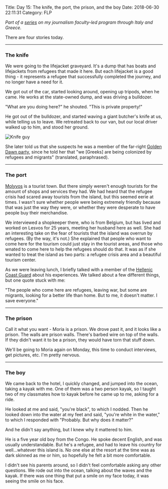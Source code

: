 Title: Day 15: The knife, the port, the prison, and the boy
Date: 2018-06-30 22:11:31
Category: FLP

_Part of a [series](https://blog.legoktm.com/category/flp.html) on my journalism faculty-led program through Italy and Greece._

There are four stories today.

<hr />
<h3>The knife</h3>

We were going to the lifejacket graveyard. It's a dump that has boats and lifejackets from refugees that made it here. But each lifejacket is a good thing - it represents a refugee that successfully completed the journey, and no longer have a need for it.

We got out of the car, started looking around, opening up tripods, when he came. He works at the state-owned dump, and was driving a bulldozer.

"What are you doing here?" he shouted. "This is private property!"

He got out of the bulldozer, and started waving a giant butcher's knife at us, while telling us to leave. We retreated back to our van, but our local driver walked up to him, and stood her ground.

![Knife guy]({filename}/images/knife_guy.jpg)

She later told us that she suspects he was a member of the far-right [Golden Dawn party](https://en.wikipedia.org/wiki/Golden_Dawn_(political_party)), since he told her that "we [Greeks] are being colonized by refugees and migrants" (translated, paraphrased).

<hr />
<h3>The port</h3>

[Molyvos](https://en.wikipedia.org/wiki/Mithymna) is a tourist town. But there simply weren't enough tourists for the amount of shops and services they had. We had heard that the refugee crisis had scared away tourists from the island, but this seemed eerie at times. I wasn't sure whether people were being extremely friendly because that was just the way they were, or whether they were desperate to have people buy their merchandise.

We interviewed a shopkeeper there, who is from Belgium, but has lived and worked on Lesvos for 25 years, meeting her husband here as well. She had an interesting take on the fear of tourists that the island was overrun by refugees. (By the way, it's not.) She explained that people who want to come here for the tourism could just stay in the tourist areas, and those who wnated to come here to help the refugees should do that. It was as if she wanted to treat the island as two parts: a refugee crisis area and a beautiful tourism center.

As we were leaving lunch, I briefly talked with a member of the [Hellenic Coast Guard](https://en.wikipedia.org/wiki/Hellenic_Coast_Guard) about his experiences. We talked about a few different things, but one quote stuck with me: 

"The people who come here are refugees, leaving war, but some are migrants, looking for a better life than home. But to me, it doesn't matter. I save everyone."

<hr />
<h3>The prison</h3>

Call it what you want - Moria is a prison. We drove past it, and it looks like a prison. The walls are prison walls. There's barbed wire on top of the walls. If they didn't want it to be a prison, they would have torn that stuff down.

We'll be going to Moria again on Monday, this time to conduct interviews, get pictures, etc. I'm pretty nervous.

<hr />
<h3>The boy</h3>

We came back to the hotel, I quickly changed, and jumped into the ocean, taking a kayak with me. One of them was a two person kayak, so I taught two of my classmates how to kayak before he came up to me, asking for a ride.

He looked at me and said, "you're black", to which I nodded. Then he looked down into the water at my feet and said, "you're white in the water," to which I responded with "Probably. But why does it matter?"

And he didn't say anything, but I knew why it mattered to him.

He is a five year old boy from the Congo. He spoke decent English, and was usually understandable. But he's a refugee, and had to leave his country for well...whatever this island is. No one else at the resort at the time was as dark skinned as me or him, so hopefully he felt a bit more comfortable.

I didn't see his parents around, so I didn't feel comfortable asking any other questions. We rode out into the ocean, talking about the waves and the kayak. If there was one thing that put a smile on my face today, it was seeing the smile on his face.

